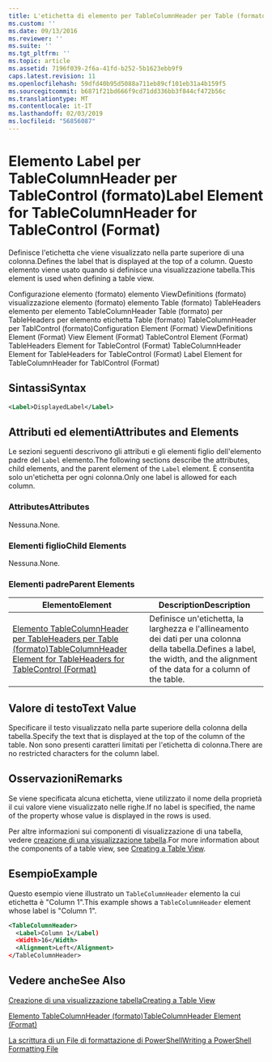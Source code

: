 ```yaml
---
title: L'etichetta di elemento per TableColumnHeader per Table (formato) | Microsoft Docs
ms.custom: ''
ms.date: 09/13/2016
ms.reviewer: ''
ms.suite: ''
ms.tgt_pltfrm: ''
ms.topic: article
ms.assetid: 7196f039-2f6a-41fd-b252-5b1623ebb9f9
caps.latest.revision: 11
ms.openlocfilehash: 59dfd40b95d5088a711eb89cf101eb31a4b159f5
ms.sourcegitcommit: b6871f21bd666f9cd71dd336bb3f844cf472b56c
ms.translationtype: MT
ms.contentlocale: it-IT
ms.lasthandoff: 02/03/2019
ms.locfileid: "56856087"
---
```

# <a name="label-element-for-tablecolumnheader-for-tablecontrol-format"></a><span data-ttu-id="4f5db-102">Elemento Label per TableColumnHeader per TableControl (formato)</span><span class="sxs-lookup"><span data-stu-id="4f5db-102">Label Element for TableColumnHeader for TableControl (Format)</span></span>

<span data-ttu-id="4f5db-103">Definisce l'etichetta che viene visualizzato nella parte superiore di una colonna.</span><span class="sxs-lookup"><span data-stu-id="4f5db-103">Defines the label that is displayed at the top of a column.</span></span> <span data-ttu-id="4f5db-104">Questo elemento viene usato quando si definisce una visualizzazione tabella.</span><span class="sxs-lookup"><span data-stu-id="4f5db-104">This element is used when defining a table view.</span></span>

<span data-ttu-id="4f5db-105">Configurazione elemento (formato) elemento ViewDefinitions (formato) visualizzazione elemento (formato) elemento Table (formato) TableHeaders elemento per elemento TableColumnHeader Table (formato) per TableHeaders per elemento etichetta Table (formato) TableColumnHeader per TablControl (formato)</span><span class="sxs-lookup"><span data-stu-id="4f5db-105">Configuration Element (Format) ViewDefinitions Element (Format) View Element (Format) TableControl Element (Format) TableHeaders Element for TableControl (Format) TableColumnHeader Element for TableHeaders for TableControl (Format) Label Element  for TableColumnHeader for TablControl (Format)</span></span>

## <a name="syntax"></a><span data-ttu-id="4f5db-106">Sintassi</span><span class="sxs-lookup"><span data-stu-id="4f5db-106">Syntax</span></span>

```xml
<Label>DisplayedLabel</Label>

```

## <a name="attributes-and-elements"></a><span data-ttu-id="4f5db-107">Attributi ed elementi</span><span class="sxs-lookup"><span data-stu-id="4f5db-107">Attributes and Elements</span></span>

<span data-ttu-id="4f5db-108">Le sezioni seguenti descrivono gli attributi e gli elementi figlio dell'elemento padre del `Label` elemento.</span><span class="sxs-lookup"><span data-stu-id="4f5db-108">The following sections describe the attributes, child elements, and the parent element of the `Label` element.</span></span> <span data-ttu-id="4f5db-109">È consentita solo un'etichetta per ogni colonna.</span><span class="sxs-lookup"><span data-stu-id="4f5db-109">Only one label is allowed for each column.</span></span>

### <a name="attributes"></a><span data-ttu-id="4f5db-110">Attributes</span><span class="sxs-lookup"><span data-stu-id="4f5db-110">Attributes</span></span>

<span data-ttu-id="4f5db-111">Nessuna.</span><span class="sxs-lookup"><span data-stu-id="4f5db-111">None.</span></span>

### <a name="child-elements"></a><span data-ttu-id="4f5db-112">Elementi figlio</span><span class="sxs-lookup"><span data-stu-id="4f5db-112">Child Elements</span></span>

<span data-ttu-id="4f5db-113">Nessuna.</span><span class="sxs-lookup"><span data-stu-id="4f5db-113">None.</span></span>

### <a name="parent-elements"></a><span data-ttu-id="4f5db-114">Elementi padre</span><span class="sxs-lookup"><span data-stu-id="4f5db-114">Parent Elements</span></span>

|<span data-ttu-id="4f5db-115">Elemento</span><span class="sxs-lookup"><span data-stu-id="4f5db-115">Element</span></span>|<span data-ttu-id="4f5db-116">Description</span><span class="sxs-lookup"><span data-stu-id="4f5db-116">Description</span></span>|
|-------------|-----------------|
|[<span data-ttu-id="4f5db-117">Elemento TableColumnHeader per TableHeaders per Table (formato)</span><span class="sxs-lookup"><span data-stu-id="4f5db-117">TableColumnHeader Element for TableHeaders for TableControl  (Format)</span></span>](./tablecolumnheader-element-format.md)|<span data-ttu-id="4f5db-118">Definisce un'etichetta, la larghezza e l'allineamento dei dati per una colonna della tabella.</span><span class="sxs-lookup"><span data-stu-id="4f5db-118">Defines a label, the width, and the alignment of the data for a column of the table.</span></span>|

## <a name="text-value"></a><span data-ttu-id="4f5db-119">Valore di testo</span><span class="sxs-lookup"><span data-stu-id="4f5db-119">Text Value</span></span>

<span data-ttu-id="4f5db-120">Specificare il testo visualizzato nella parte superiore della colonna della tabella.</span><span class="sxs-lookup"><span data-stu-id="4f5db-120">Specify the text that is displayed at the top of the column of the table.</span></span> <span data-ttu-id="4f5db-121">Non sono presenti caratteri limitati per l'etichetta di colonna.</span><span class="sxs-lookup"><span data-stu-id="4f5db-121">There are no restricted characters for the column label.</span></span>

## <a name="remarks"></a><span data-ttu-id="4f5db-122">Osservazioni</span><span class="sxs-lookup"><span data-stu-id="4f5db-122">Remarks</span></span>

<span data-ttu-id="4f5db-123">Se viene specificata alcuna etichetta, viene utilizzato il nome della proprietà il cui valore viene visualizzato nelle righe.</span><span class="sxs-lookup"><span data-stu-id="4f5db-123">If no label is specified, the name of the property whose value is displayed in the rows is used.</span></span>

<span data-ttu-id="4f5db-124">Per altre informazioni sui componenti di visualizzazione di una tabella, vedere [creazione di una visualizzazione tabella](./creating-a-table-view.md).</span><span class="sxs-lookup"><span data-stu-id="4f5db-124">For more information about the components of a table view, see [Creating a Table View](./creating-a-table-view.md).</span></span>

## <a name="example"></a><span data-ttu-id="4f5db-125">Esempio</span><span class="sxs-lookup"><span data-stu-id="4f5db-125">Example</span></span>

<span data-ttu-id="4f5db-126">Questo esempio viene illustrato un `TableColumnHeader` elemento la cui etichetta è "Column 1".</span><span class="sxs-lookup"><span data-stu-id="4f5db-126">This example shows a `TableColumnHeader` element whose label is "Column 1".</span></span>

```xml
<TableColumnHeader>
  <Label>Column 1</Label)
  <Width>16</Width>
  <Alignment>Left</Alignment>
</TableColumnHeader>
```

## <a name="see-also"></a><span data-ttu-id="4f5db-127">Vedere anche</span><span class="sxs-lookup"><span data-stu-id="4f5db-127">See Also</span></span>

[<span data-ttu-id="4f5db-128">Creazione di una visualizzazione tabella</span><span class="sxs-lookup"><span data-stu-id="4f5db-128">Creating a Table View</span></span>](./creating-a-table-view.md)

[<span data-ttu-id="4f5db-129">Elemento TableColumnHeader (formato)</span><span class="sxs-lookup"><span data-stu-id="4f5db-129">TableColumnHeader Element (Format)</span></span>](./tablecolumnheader-element-format.md)

[<span data-ttu-id="4f5db-130">La scrittura di un File di formattazione di PowerShell</span><span class="sxs-lookup"><span data-stu-id="4f5db-130">Writing a PowerShell Formatting File</span></span>](./writing-a-powershell-formatting-file.md)

